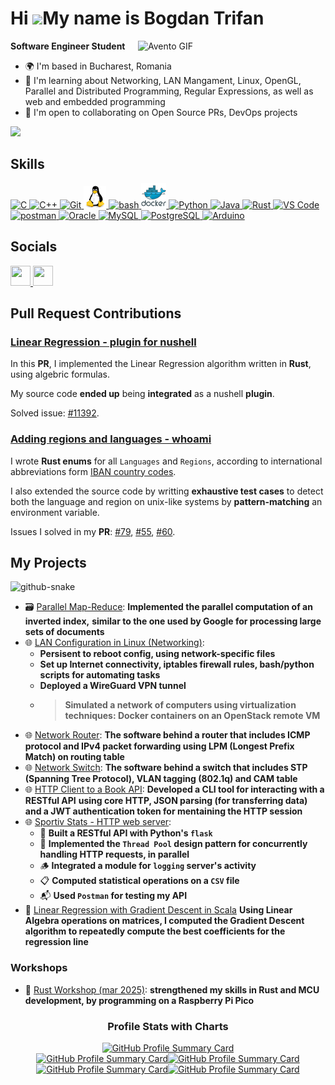 Hi ![](https://user-images.githubusercontent.com/18350557/176309783-0785949b-9127-417c-8b55-ab5a4333674e.gif)My name is Bogdan Trifan
=====================================================================================================================================



<img align="right" src="https://cdn.dribbble.com/users/730703/screenshots/6581243/avento.gif" alt="Avento GIF" style="width: 300px; height: auto;">



**Software Engineer Student**




* 🌍  I'm based in Bucharest, Romania
* 🧠  I'm learning about Networking, LAN Mangament, Linux, OpenGL, Parallel and Distributed Programming, Regular Expressions, as well as web and embedded programming
* 🤝  I'm open to collaborating on Open Source PRs, DevOps projects





<a href="https://www.github.com/TrifanBogdan24" target="_blank" rel="noreferrer"><img
src="https://img.shields.io/github/followers/TrifanBogdan24?logo=github&style=for-the-badge&color=0891b2&labelColor=1c1917" /></a>


## Skills


<p align="left">
<a href="https://docs.microsoft.com/en-us/cpp/?view=msvc-170" target="_blank" rel="noreferrer">
  <img alt="C" src="https://raw.githubusercontent.com/danielcranney/readme-generator/main/public/icons/skills/c-colored.svg" width="36" height="36">
</a>
<a href="https://docs.microsoft.com/en-us/cpp/?view=msvc-170" target="_blank" rel="noreferrer">
  <img alt="C++" src="https://raw.githubusercontent.com/danielcranney/readme-generator/main/public/icons/skills/cplusplus-colored.svg" width="36" height="36">
</a>
<a href="https://git-scm.com/" target="_blank" rel="noreferrer">
  <img alt="Git" src="https://raw.githubusercontent.com/danielcranney/readme-generator/main/public/icons/skills/git-colored.svg" width="36" height="36">
</a>
<a href="https://www.linux.org" target="_blank" rel="noreferrer">
  <img alt="Linux" src="https://raw.githubusercontent.com/devicons/devicon/master/icons/linux/linux-original.svg" width="36" height="36">
</a>
<a href="https://www.gnu.org/software/bash/" target="_blank" rel="noreferrer">
  <img src="https://www.vectorlogo.zone/logos/gnu_bash/gnu_bash-icon.svg" alt="bash" width="40" height="40"/>
</a>
<a href="https://www.docker.com/" target="_blank" rel="noreferrer">
  <img src="https://raw.githubusercontent.com/devicons/devicon/master/icons/docker/docker-original-wordmark.svg" alt="docker" width="40" height="40"/>
</a>
<a href="https://www.python.org/" target="_blank" rel="noreferrer">
  <img alt="Python" src="https://raw.githubusercontent.com/danielcranney/readme-generator/main/public/icons/skills/python-colored.svg" width="36" height="36">
</a>
<a href="https://www.oracle.com/java/" target="_blank" rel="noreferrer">
  <img alt="Java" src="https://raw.githubusercontent.com/danielcranney/readme-generator/main/public/icons/skills/java-colored.svg" width="36" height="36">
</a>
<a href="https://www.rust-lang.org/" target="_blank" rel="noreferrer">
  <img alt="Rust" src="https://upload.wikimedia.org/wikipedia/commons/thumb/2/20/Rustacean-orig-noshadow.svg/512px-Rustacean-orig-noshadow.svg.png" width="36" height="36">
</a>
<a href="https://code.visualstudio.com/" target="_blank" rel="noreferrer">
  <img alt="VS Code" src="https://raw.githubusercontent.com/danielcranney/readme-generator/main/public/icons/skills/visualstudiocode.svg" width="36" height="36">
</a>

<a href="https://postman.com" target="_blank" rel="noreferrer">
  <img src="https://www.vectorlogo.zone/logos/getpostman/getpostman-icon.svg" alt="postman" width="40" height="40"/>
</a>


<!--
<a href="https://neovim.io/" target="_blank" rel="noreferrer">
  <img alt="Neovim" src="https://raw.githubusercontent.com/danielcranney/readme-generator/main/public/icons/skills/neovim.svg" width="36" height="36">
</a>
<a href="https://www.vim.org/" target="_blank" rel="noreferrer">
  <img alt="Vim" src="https://raw.githubusercontent.com/danielcranney/readme-generator/main/public/icons/skills/vim.svg" width="36" height="36">
</a>
<a href="https://developer.mozilla.org/en-US/docs/Glossary/HTML5" target="_blank" rel="noreferrer">
  <img alt="HTML5" src="https://raw.githubusercontent.com/danielcranney/readme-generator/main/public/icons/skills/html5-colored.svg" width="36" height="36">
</a>
<a href="https://www.w3.org/TR/CSS/#css" target="_blank" rel="noreferrer">
  <img alt="CSS3" src="https://raw.githubusercontent.com/danielcranney/readme-generator/main/public/icons/skills/css3-colored.svg" width="36" height="36">
</a>
<a href="https://developer.mozilla.org/en-US/docs/Web/JavaScript" target="_blank" rel="noreferrer">
  <img alt="JavaScript" src="https://raw.githubusercontent.com/danielcranney/readme-generator/main/public/icons/skills/javascript-colored.svg" width="36" height="36">
</a>
<a href="https://nodejs.org/en/" target="_blank" rel="noreferrer">
  <img alt="NodeJS" src="https://raw.githubusercontent.com/danielcranney/readme-generator/main/public/icons/skills/nodejs-colored.svg" width="36" height="36">
</a>
 -->
<a href="https://www.oracle.com/uk/index.html" target="_blank" rel="noreferrer">
  <img alt="Oracle" src="https://raw.githubusercontent.com/danielcranney/readme-generator/main/public/icons/skills/oracle-colored.svg" width="36" height="36">
</a>
<a href="https://www.mysql.com/" target="_blank" rel="noreferrer">
  <img alt="MySQL" src="https://raw.githubusercontent.com/danielcranney/readme-generator/main/public/icons/skills/mysql-colored.svg" width="36" height="36">
</a>
<a href="https://www.postgresql.org/" target="_blank" rel="noreferrer">
  <img alt="PostgreSQL" src="https://raw.githubusercontent.com/danielcranney/readme-generator/main/public/icons/skills/postgresql-colored.svg" width="36" height="36">
</a>
<a href="https://store.arduino.cc/?gclid=Cj0KCQjw2eilBhCCARIsAG0Pf8uueBifykWcsSS4LPESeGQfxGVKJYnzV7bz471XfknQJy_1VINVWM8aAkLtEALw_wcB" target="_blank" rel="noreferrer">
  <img alt="Arduino" src="https://raw.githubusercontent.com/danielcranney/readme-generator/main/public/icons/skills/arduino-colored.svg" width="36" height="36">
</a>

</p>


## Socials

<p align="left">
  <a href="https://www.github.com/TrifanBogdan24" target="_blank" rel="noreferrer"> <picture> <source media="(prefers-color-scheme: dark)" srcset="https://raw.githubusercontent.com/danielcranney/readme-generator/main/public/icons/socials/github-dark.svg" /> <source media="(prefers-color-scheme: light)" srcset="https://raw.githubusercontent.com/danielcranney/readme-generator/main/public/icons/socials/github.svg" /> <img src="https://raw.githubusercontent.com/danielcranney/readme-generator/main/public/icons/socials/github.svg" width="32" height="32" /></picture> </a>
  <a href="https://www.linkedin.com/in/trifan-bogdan" target="_blank" rel="noreferrer"> <picture> <source media="(prefers-color-scheme: dark)" srcset="https://raw.githubusercontent.com/danielcranney/readme-generator/main/public/icons/socials/linkedin-dark.svg" /> <source media="(prefers-color-scheme: light)" srcset="https://raw.githubusercontent.com/danielcranney/readme-generator/main/public/icons/socials/linkedin.svg" /> <img src="https://raw.githubusercontent.com/danielcranney/readme-generator/main/public/icons/socials/linkedin.svg" width="32" height="32" /> </picture> </a>
</p>





## Pull Request Contributions

### [Linear Regression - plugin for nushell](https://github.com/nushell/nushell/pull/11542)


In this **PR**, I implemented the Linear Regression algorithm written in **Rust**, using algebric formulas.

My source code **ended up** being **integrated** as a nushell **plugin**.

Solved issue: [#11392](https://github.com/nushell/nushell/issues/11392).


### [Adding regions and languages - whoami](https://github.com/ardaku/whoami/pull/81)



I wrote **Rust enums** for all `Languages` and `Regions`,
according to international abbreviations form [IBAN country codes](https://www.iban.com/country-codes).

I also extended the source code by writting **exhaustive test cases** to detect both the language and region
on unix-like systems by **pattern-matching** an environment variable.



Issues I solved in my **PR**:
[#79](https://github.com/ardaku/whoami/issues/79),
[#55](https://github.com/ardaku/whoami/issues/55),
[#60](https://github.com/ardaku/whoami/issues/60).



## My Projects



<!-- Snake Game in the contributions graph -->
<picture>
  <source media="(prefers-color-scheme: dark)" srcset="https://raw.githubusercontent.com/tobiasmeyhoefer/tobiasmeyhoefer/output/github-snake-dark.svg" />
  <source media="(prefers-color-scheme: light)" srcset="https://raw.githubusercontent.com/tobiasmeyhoefer/tobiasmeyhoefer/output/github-snake.svg" />
  <img alt="github-snake" src="https://raw.githubusercontent.com/tobiasmeyhoefer/tobiasmeyhoefer/output/github-snake.svg" />
</picture>


- 🗃️ [Parallel Map-Reduce](https://github.com/TrifanBogdan24/Parallel-File-Map-Reduce.git):
  **Implemented the parallel computation of an inverted index,**
  **similar to the one used by Google for processing large sets of documents**
- 🌐 [LAN Configuration in Linux (Networking)](https://github.com/TrifanBogdan24/LAN-Config-in-Linux.git):
  - **Persisent to reboot config, using network-specific files**
  - **Set up Internet connectivity, iptables firewall rules, bash/python scripts for automating tasks**
  - **Deployed a WireGuard VPN tunnel**
  - > **Simulated a network of computers using virtualization techniques: Docker containers on an OpenStack remote VM**
- 🌐 [Network Router](https://github.com/TrifanBogdan24/Network-Router-Implementation.git):
  **The software behind a router that includes ICMP protocol and IPv4 packet forwarding using LPM (Longest Prefix Match) on routing table**
- 🌐 [Network Switch](https://github.com/TrifanBogdan24/Network-Switch-Implementation.git):
  **The software behind a switch that includes STP (Spanning Tree Protocol), VLAN tagging (802.1q) and CAM table**
- 🌐 [HTTP Client to a Book API](https://github.com/TrifanBogdan24/HTTP-client-to-a-BookAPI.git):
  **Developed a CLI tool for interacting with a RESTful API**
  **using core HTTP, JSON parsing (for transferring data) and a JWT authentication token for mentaining the HTTP session**
- 🌐 [Sportiv Stats - HTTP web server]():
  - 🎯 **Built a RESTful API with Python's `flask`**
  - 🧵 **Implemented the `Thread Pool` design pattern for concurrently handling HTTP requests, in parallel**
  - 🪵 **Integrated a module for `logging` server's activity**
  - 📋 **Computed statistical operations on a `CSV` file**
  - 📬 **Used `Postman` for testing my API**
- 📐 [Linear Regression with Gradient Descent in Scala](https://github.com/TrifanBogdan24/Linear-Regression-Algorithm-Scala.git)
  **Using Linear Algebra operations on matrices, I computed the Gradient Descent algorithm to repeatedly compute the best coefficients for the regression line**

### Workshops

- 🦀 [Rust Workshop (mar 2025)](https://github.com/TrifanBogdan24/Rust-Workshop-mar-2025):
  **strengthened my skills in Rust and MCU development, by programming on a Raspberry Pi Pico**


<h3 align="center">Profile Stats with Charts</h3>

<div align="center"><a href="https://github.com/TrifanBogdan24">
  <img src="http://github-profile-summary-cards.vercel.app/api/cards/profile-details?username=TrifanBogdan24&theme=default" alt="GitHub Profile Summary Card"></a>
</div>
<div align="center"><a href="https://github.com/TrifanBogdan24">
  <img src="http://github-profile-summary-cards.vercel.app/api/cards/stats?username=TrifanBogdan24&theme=default" alt="GitHub Profile Summary Card"><img src="http://github-profile-summary-cards.vercel.app/api/cards/productive-time?username=TrifanBogdan24&theme=default&utcOffset=8" alt="GitHub Profile Summary Card"></a>
</div>
<div align="center"><a href="https://github.com/TrifanBogdan24">
  <img src="http://github-profile-summary-cards.vercel.app/api/cards/repos-per-language?username=TrifanBogdan24&theme=default" alt="GitHub Profile Summary Card"><img src="http://github-profile-summary-cards.vercel.app/api/cards/most-commit-language?username=TrifanBogdan24&theme=default" alt="GitHub Profile Summary Card"></a>
</div>






